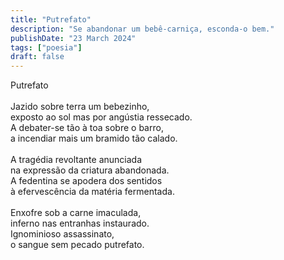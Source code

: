```yaml
---
title: "Putrefato"
description: "Se abandonar um bebê-carniça, esconda-o bem."
publishDate: "23 March 2024"
tags: ["poesia"]
draft: false
---
```


Putrefato<br>
<br>
Jazido sobre terra um bebezinho,<br>
exposto ao sol mas por angústia ressecado.<br>
A debater-se tão à toa sobre o barro,<br>
a incendiar mais um bramido tão calado.<br>
<br>
A tragédia revoltante anunciada<br>
na expressão da criatura abandonada.<br>
A fedentina se apodera dos sentidos<br>
à efervescência da matéria fermentada.<br>
<br>
Enxofre sob a carne imaculada,<br>
inferno nas entranhas instaurado.<br>
Ignominioso assassinato,<br>
o sangue sem pecado putrefato.<br>